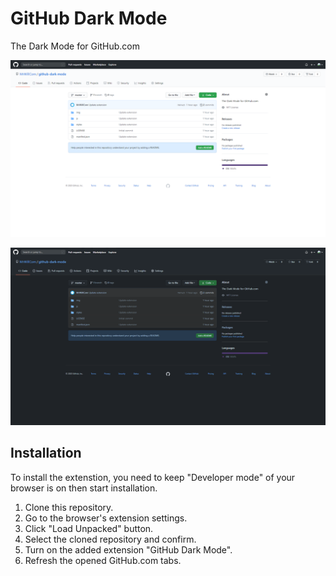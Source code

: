 # GitHub Dark Mode

The Dark Mode for GitHub.com

![The original light theme](./screenshots/screenshot-0.png)

![When dark mode is on](./screenshots/screenshot-1.png)

## Installation

To install the extenstion, you need to keep "Developer mode" of your browser is on then start installation.

1. Clone this repository.
2. Go to the browser's extension settings.
3. Click "Load Unpacked" button.
4. Select the cloned repository and confirm.
5. Turn on the added extension "GitHub Dark Mode".
6. Refresh the opened GitHub.com tabs.
